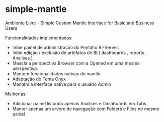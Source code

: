 simple-mantle
=============

Ambiente Livre - Simple Custom Mantle Interface for Basic and Business Users

Funcionalidades implementadas:
- Inibe painel de administração do Pentaho BI-Server.
- Inibe edição / exclusão de artefatos de BI ( dashboards , reports , Analises ).
- Mescla a perspectiva Browser com a Opened em uma mesma perspectiva.
- Mantem funcionalidades nativas do mantle
- Adaptação do Tema Onyx
- Mantém a interface nativa para o usuário Admin


Melhorias:
- Adicionar painel listando apenas Analises e Dashboards em Tabs
- Manter apenas um arvore de navegação com Folders e Files no mesmo painel


